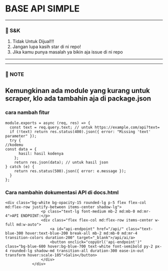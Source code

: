 # BASE API SIMPLE
---------
### 📃 S&K
1. Tidak Untuk Dijual!!!
2. Jangan lupa kasih star di ni repo!
3. Jika kamu punya masalah ya bikin aja issue di ni repo

---------

---------
### 📃 NOTE
Kemungkinan ada module yang kurang untuk scraper, klo ada tambahin aja di package.json
---------

### cara nambah fitur
```
module.exports = async (req, res) => {
  const text = req.query.text; // untuk https://example.com/api?text=
  if (!text) return res.status(400).json({ error: "Missing 'text' parameter" });
  try {
//kodemu
const data = {
      hasil: hasil kodenya
    };
    return res.json(data); // untuk hasil json
} catch (e) {
    return res.status(500).json({ error: e.message });
  }
};
```
### Cara nambahin dokumentasi API di docs.html
```
<div class="bg-white bg-opacity-15 rounded-lg p-5 flex flex-col md:flex-row justify-between items-center shadow-lg">
                <p class="text-lg font-medium mb-2 md:mb-0 md:mr-4">API ENDPOINT:</p>
                <div class="flex flex-col md:flex-row items-center w-full md:w-auto">
                    <a id="api-endpoint" href="/api/" class="text-blue-300 hover:text-blue-200 break-all mb-2 md:mb-0 md:mr-4 transition-colors duration-200" target="_blank">/api/ai/a>
                    <button onclick="copyUrl('api-endpoint')" class="bg-blue-600 hover:bg-blue-700 text-white font-semibold py-2 px-4 rounded-lg shadow-md transition-all duration-300 ease-in-out transform hover:scale-105">Salin</button>
                </div>
            </div>
```

